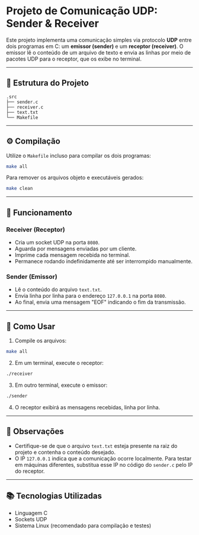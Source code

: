 # Projeto de Comunicação UDP: Sender & Receiver

Este projeto implementa uma comunicação simples via protocolo **UDP** entre dois programas em C: um **emissor (sender)** e um **receptor (receiver)**. O emissor lê o conteúdo de um arquivo de texto e envia as linhas por meio de pacotes UDP para o receptor, que os exibe no terminal.

---

## 📁 Estrutura do Projeto

```
.src
├── sender.c
├── receiver.c
├── text.txt
└── Makefile
```

---

## ⚙️ Compilação

Utilize o `Makefile` incluso para compilar os dois programas:

```bash
make all
```

Para remover os arquivos objeto e executáveis gerados:

```bash
make clean
```

---

## 🧠 Funcionamento

### Receiver (Receptor)

- Cria um socket UDP na porta `8080`.
- Aguarda por mensagens enviadas por um cliente.
- Imprime cada mensagem recebida no terminal.
- Permanece rodando indefinidamente até ser interrompido manualmente.

### Sender (Emissor)

- Lê o conteúdo do arquivo `text.txt`.
- Envia linha por linha para o endereço `127.0.0.1` na porta `8080`.
- Ao final, envia uma mensagem "EOF" indicando o fim da transmissão.

---

## 🧪 Como Usar

1. Compile os arquivos:

```bash
make all
```

2. Em um terminal, execute o receptor:

```bash
./receiver
```

3. Em outro terminal, execute o emissor:

```bash
./sender
```

4. O receptor exibirá as mensagens recebidas, linha por linha.

---

## 📝 Observações

- Certifique-se de que o arquivo `text.txt` esteja presente na raiz do projeto e contenha o conteúdo desejado.
- O IP `127.0.0.1` indica que a comunicação ocorre localmente. Para testar em máquinas diferentes, substitua esse IP no código do `sender.c` pelo IP do receptor.

---

## 📚 Tecnologias Utilizadas

- Linguagem C
- Sockets UDP
- Sistema Linux (recomendado para compilação e testes)

